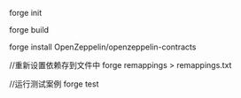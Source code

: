 forge init

forge build

forge install OpenZeppelin/openzeppelin-contracts

//重新设置依赖存到文件中
forge remappings > remappings.txt

//运行测试案例
forge test
